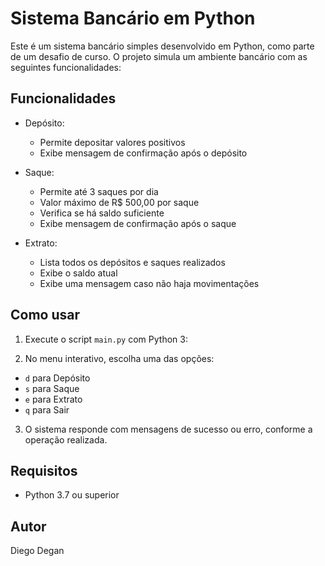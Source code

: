 # Sistema Bancário em Python

Este é um sistema bancário simples desenvolvido em Python, como parte de um desafio de curso. O projeto simula um ambiente bancário com as seguintes funcionalidades:

## Funcionalidades

- Depósito:
  - Permite depositar valores positivos
  - Exibe mensagem de confirmação após o depósito

- Saque:
  - Permite até 3 saques por dia
  - Valor máximo de R$ 500,00 por saque
  - Verifica se há saldo suficiente
  - Exibe mensagem de confirmação após o saque

- Extrato:
  - Lista todos os depósitos e saques realizados
  - Exibe o saldo atual
  - Exibe uma mensagem caso não haja movimentações

## Como usar

1. Execute o script `main.py` com Python 3:

2. No menu interativo, escolha uma das opções:
- `d` para Depósito
- `s` para Saque
- `e` para Extrato
- `q` para Sair

3. O sistema responde com mensagens de sucesso ou erro, conforme a operação realizada.

## Requisitos

- Python 3.7 ou superior


## Autor

Diego Degan
